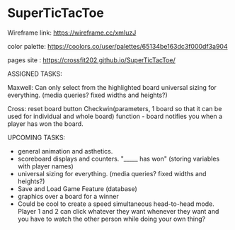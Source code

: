 # SuperTicTacToe

Wireframe link: https://wireframe.cc/xmIuzJ

color palette: https://coolors.co/user/palettes/65134be163dc3f000df3a904

pages site : https://crossfit202.github.io/SuperTicTacToe/

ASSIGNED TASKS: 

Maxwell: 
Can only select from the highlighted board
universal sizing for everything. (media queries? fixed widths and heights?)

Cross:
reset board button
Checkwin(parameters, 1 board so that it can be used for individual and whole board) function - board notifies you when a player has won the board. 


UPCOMING TASKS: 

- general animation and asthetics. 
- scoreboard displays and counters. "_____ has won" (storing variables with player names)
- universal sizing for everything. (media queries? fixed widths and heights?)
- Save and Load Game Feature (database)
- graphics over a board for a winner
- Could be cool to create a speed simultaneous head-to-head mode. Player 1 and 2 can click whatever they want whenever they want and you have to watch the other person while doing your own thing? 


